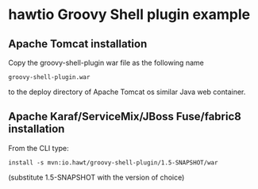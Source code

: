 # hawtio Groovy Shell plugin example

## Apache Tomcat installation

Copy the groovy-shell-plugin war file as the following name

    groovy-shell-plugin.war

to the deploy directory of Apache Tomcat os similar Java web container.

## Apache Karaf/ServiceMix/JBoss Fuse/fabric8 installation

From the CLI type:

    install -s mvn:io.hawt/groovy-shell-plugin/1.5-SNAPSHOT/war

(substitute 1.5-SNAPSHOT with the version of choice)
